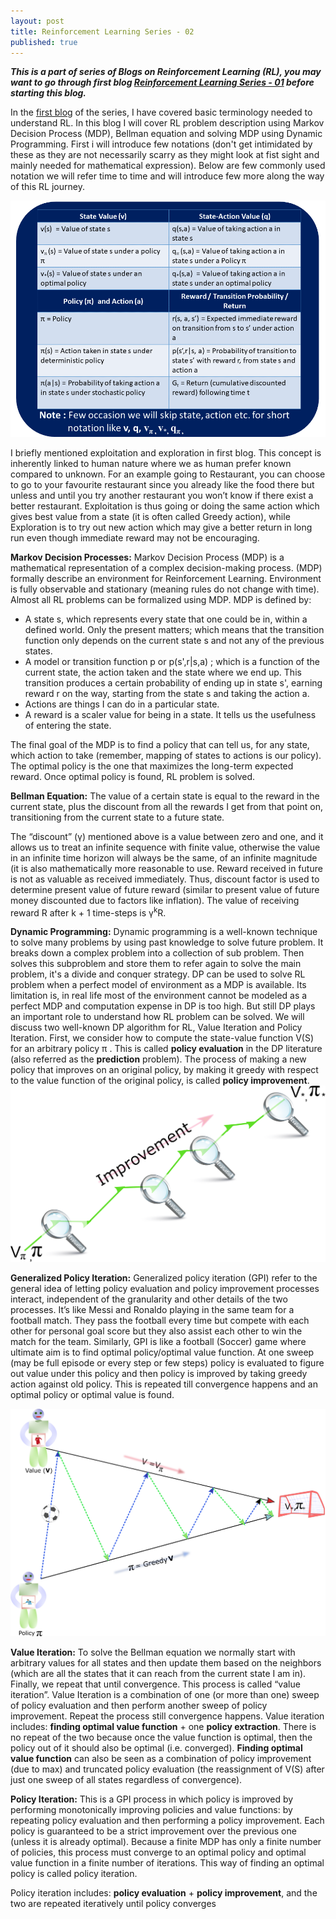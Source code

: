 ```yaml
---
layout: post
title: Reinforcement Learning Series - 02
published: true
---
```


_**This is a part of series of Blogs on Reinforcement Learning (RL), you may want to go through first blog [Reinforcement Learning Series - 01](https://baijayantaroy.github.io/baijayantaroy.github.io/Reinforcement_Learning_Series_01/) before starting this blog.**_

In the [first blog](https://baijayantaroy.github.io/baijayantaroy.github.io/Reinforcement_Learning_Series_01/) of the series, I have covered basic terminology needed to understand RL. In this blog I will cover RL problem description using Markov Decision Process (MDP), Bellman equation and solving MDP using Dynamic Programming. First i will introduce few notations (don't get intimidated by these as they are not necessarily scarry as they might look at fist sight and mainly needed for mathematical expression). Below are few commonly used notation we will refer time to time and will introduce few more along the way of this RL journey.

![Standard Notation](/images/Notation.png "Standard Notation")

I briefly mentioned exploitation and exploration in first blog. This concept is inherently linked to human nature where we as human prefer known compared to unknown. For an example going to Restaurant, you can choose to go to your favourite restaurant since you already like the food there but unless and until you try another restaurant you won’t know if there exist a better restaurant. Exploitation is thus going or doing the same action which gives best value from a state (it is often called Greedy action), while Exploration is to try out new action which may give a better return in long run even though immediate reward may not be encouraging. 

**Markov Decision Processes:** Markov Decision Process (MDP) is a mathematical representation of a complex decision-making process. (MDP) formally describe an environment for Reinforcement Learning. Environment is fully observable and stationary (meaning rules do not change with time). Almost all RL problems can be formalized using MDP. MDP is defined by:

 - A state s, which represents every state that one could be in, within a defined world. Only the present matters; which means that the transition function only depends on the current state s and not any of the previous states.
 - A model or transition function p or p(s',r|s,a) ; which is a function of the current state, the action taken and the state where we end up. This transition produces a certain probability of ending up in state s', earning reward r on the way, starting from the state s and taking the action a.
 - Actions are things I can do in a particular state.
 - A reward is a scaler value for being in a state. It tells us the usefulness of entering the state.



    
The final goal of the MDP is to find a policy that can tell us, for any state, which action to take (remember, mapping of states to actions is our policy). The optimal policy is the one that maximizes the long-term expected reward. Once optimal policy is found, RL problem is solved.

**Bellman Equation:** The value of a certain state is equal to the reward in the current state, plus the discount from all the rewards I get from that point on, transitioning from the current state to a future state.

The “discount” (γ) mentioned above is a value between zero and one, and it allows us to treat an infinite sequence with finite value, otherwise the value in an infinite time horizon will always be the same, of an infinite magnitude (it is also mathematically more reasonable to use. Reward received in future is not as valuable as received immediately. Thus, discount factor is used to determine present value of future reward (similar to present value of future money discounted due to factors like inflation). The value of receiving reward R after k + 1 time-steps is γ<sup>k</sup>R.  

**Dynamic Programming:** Dynamic programming is a well-known technique to solve many problems by using past knowledge to solve future problem. It breaks down a complex problem into a collection of sub problem. Then solves this subproblem and store them to refer again to solve the main problem, it's a divide and conquer strategy. DP can be used to solve RL problem when a perfect model of environment as a MDP is available. Its limitation is, in real life most of the environment cannot be modeled as a perfect MDP and computation expense in DP is too high. But still DP plays an important role to understand how RL problem can be solved.
We will discuss two well-known DP algorithm for RL, Value Iteration and Policy Iteration. First, we consider how to compute the state-value function V(S) for an arbitrary policy π . This is called **policy evaluation** in the DP literature (also referred as the **prediction** problem). The process of making a new policy that improves on an original policy, by making it greedy with respect to the value function of the original policy, is called **policy improvement**.
![Policy Evaluation and Policy Improvement](/images/Evaluation&Improvement.png "Policy Evaluation and Policy Improvement")

**Generalized Policy Iteration:** Generalized policy iteration (GPI) refer to the general idea of letting policy evaluation and policy improvement processes interact, independent of the granularity and other details of the two processes. It’s like Messi and Ronaldo playing in the same team for a football match. They pass the football every time but compete with each other for personal goal score but they also assist each other to win the match for the team. Similarly, GPI is like a football (Soccer) game where ultimate aim is to find optimal policy/optimal value function. At one sweep (may be full episode or every step or few steps) policy is evaluated to figure out value under this policy and then policy is improved by taking greedy action against old policy. This is repeated till convergence happens and an optimal policy or optimal value is found.

![Generalized Policy Iteration](/images/GPI.png "Generalized Policy Iteration")

**Value Iteration:** To solve the Bellman equation we normally start with arbitrary values for all states and then update them based on the neighbors (which are all the states that it can reach from the current state I am in). Finally, we repeat that until convergence. This process is called “value iteration”.
Value Iteration is a combination of one (or more than one) sweep of policy evaluation and then perform another sweep of policy improvement. Repeat the process still convergence happens.
Value iteration includes: **finding optimal value function** + one **policy extraction**. There is no repeat of the two because once the value function is optimal, then the policy out of it should also be optimal (i.e. converged). **Finding optimal value function** can also be seen as a combination of policy improvement (due to max) and truncated policy evaluation (the reassignment of V(S) after just one sweep of all states regardless of convergence).

**Policy Iteration:** This is a GPI process in which policy is improved by performing monotonically improving policies and value functions: by repeating policy evaluation and then performing a policy improvement. Each policy is guaranteed to be a strict improvement over the previous one (unless it is already optimal). Because a finite MDP has only a finite number of policies, this process must converge to an optimal policy and optimal value function in a finite number of iterations. This way of finding an optimal policy is called policy iteration.

Policy iteration includes: **policy evaluation** + **policy improvement**, and the two are repeated iteratively until policy converges
